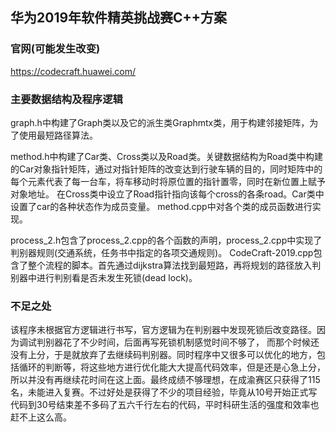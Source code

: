 ## 华为2019年软件精英挑战赛C++方案

### 官网(可能发生改变)
https://codecraft.huawei.com/

### 主要数据结构及程序逻辑
graph.h中构建了Graph类以及它的派生类Graphmtx类，用于构建邻接矩阵，为了使用最短路径算法。

method.h中构建了Car类、Cross类以及Road类。关键数据结构为Road类中构建的Car对象指针矩阵，通过对指针矩阵的改变达到行驶车辆的目的，同时矩阵中的每个元素代表了每一台车，将车移动时将原位置的指针置零，同时在新位置上赋予对象地址。
在Cross类中设立了Road指针指向该每个cross的各条road。Car类中设置了car的各种状态作为成员变量。
method.cpp中对各个类的成员函数进行实现。

process_2.h包含了process_2.cpp的各个函数的声明，process_2.cpp中实现了判别器规则(交通系统，任务书中指定的各项交通规则)。
CodeCraft-2019.cpp包含了整个流程的脚本。首先通过dijkstra算法找到最短路，再将规划的路径放入判别器中进行判别看是否未发生死锁(dead lock)。

### 不足之处
该程序未根据官方逻辑进行书写，官方逻辑为在判别器中发现死锁后改变路径。因为调试判别器花了不少时间，后面再写死锁机制感觉时间不够了，
而那个时候还没有上分，于是就放弃了去继续码判别器。同时程序中又很多可以优化的地方，包括循环的判断等，将这些地方进行优化能大大提高代码效率，但是还是心急上分，所以并没有再继续花时间在这上面。最终成绩不够理想，在成渝赛区只获得了115名，未能进入复赛。不过好处是获得了不少的项目经验，毕竟从10号开始正式写代码到30号结束差不多码了五六千行左右的代码，平时科研生活的强度和效率也赶不上这么高。
